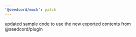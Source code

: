 ```yaml
---
'@seedcord/mock': patch
---
```


updated sample code to use the new exported contents from @seedcord/plugin
